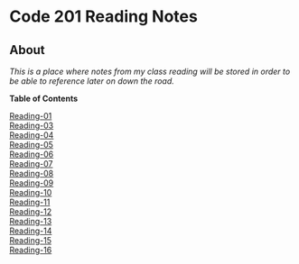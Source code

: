 # Code 201 Reading Notes  

## __About__  

_This is a place where notes from my class reading will be stored in order to be able to reference later on down the road._

**Table of Contents**  

[Reading-01](reading-notes-01.md)  
[Reading-03](reading-notes03.md)   
[Reading-04](reading-notes-04.md)  
[Reading-05]()  
[Reading-06]()  
[Reading-07]()  
[Reading-08]()  
[Reading-09]()  
[Reading-10]()  
[Reading-11]()  
[Reading-12]()  
[Reading-13]()  
[Reading-14]()  
[Reading-15]()  
[Reading-16]()  

